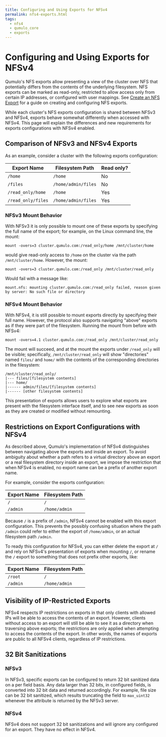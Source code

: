 ```yaml
---
title: Configuring and Using Exports for NFSv4
permalink: nfs4-exports.html
tags:
  - nfs4
  - qumulo_core
  - exports
---
```


# Configuring and Using Exports for NFSv4

Qumulo's NFS exports allow presenting a view of the cluster over NFS that potentially differs from the contents of the underlying filesystem. NFS exports can be marked as read-only, restricted to allow access only from certain IP addresses, or configured with user mappings. See [Create an NFS Export](https://care.qumulo.com/hc/en-us/articles/360000723928-Create-an-NFS-Export) for a guide on creating and configuring NFS exports.

While each cluster's NFS exports configuration is shared between NFSv3 and NFSv4, exports behave somewhat differently when accessed with NFSv4. This page will explain the differences and new requirements for exports configurations with NFSv4 enabled.

## Comparison of NFSv3 and NFSv4 Exports

As an example, consider a cluster with the following exports configuration:

| Export Name        | Filesystem Path      | Read only? |
|--------------------|----------------------|------------|
| `/home`            | `/home`              | No         |
| `/files`           | `/home/admin/files`  | No         |
| `/read_only/home`  | `/home`              | Yes        |
| `/read_only/files` | `/home/admin/files`  | Yes        |

### NFSv3 Mount Behavior

With NFSv3 it is only possible to mount one of these exports by specifying the full name of the export; for example, on the Linux command line, the mount:
```
mount -overs=3 cluster.qumulo.com:/read_only/home /mnt/cluster/home
```
would give read-only access to `/home` on the cluster via the path `/mnt/cluster/home`. However, the mount:
```
mount -overs=3 cluster.qumulo.com:/read_only /mnt/cluster/read_only
```
Would fail with a message like:
```
mount.nfs: mounting cluster.qumulo.com:/read_only failed, reason given by server: No such file or directory
```

### NFSv4 Mount Behavior

With NFSv4, it is still possible to mount exports directly by specifying their full name. However, the protocol also supports navigating "above" exports as if they were part of the filesystem. Running the mount from before with NFSv4:
```
mount -overs=4.1 cluster.qumulo.com:/read_only /mnt/cluster/read_only
```
The mount will succeed, and at the mount the exports under `/read_only` will be visible; specifically, `/mnt/cluster/read_only` will show "directories" named `files/` and `home/` with the contents of the corresponding directories in the filesystem:
```
/mnt/cluster/read_only/
|--- files/[filesystem contents]
|--- home/
|------ admin/files/[filesystem contents]
|------ [other filesystem contents]
```
This presentation of exports allows users to explore what exports are present with the filesystem interface itself, and to see new exports as soon as they are created or modified without remounting.

## Restrictions on Export Configurations with NFSv4

As described above, Qumulo's implementation of NFSv4 distinguishes between navigating above the exports and inside an export. To avoid ambiguity about whether a path refers to a virtual directory above an export or a real filesystem directory inside an export, we impose the restriction that when NFSv4 is enabled, no export name can be a prefix of another export name.

For example, consider the exports configuration:

| Export Name        | Filesystem Path      |
|--------------------|----------------------|
| `/`                | `/`                  |
| `/admin`           | `/home/admin`        |

Because `/` is a prefix of `/admin`, NFSv4 cannot be enabled with this export configuration. This prevents the possibly confusing situation where the path `/admin` could refer to either the export of `/home/admin`, or an actual filesystem path `/admin`.

To ready this configuration for NFSv4, you can either delete the export at `/` and rely on NFSv4's presentation of exports when mounting `/`, or rename the `/` export to something that does not prefix other exports, like:

| Export Name        | Filesystem Path      |
|--------------------|----------------------|
| `/root`            | `/`                  |
| `/admin`           | `/home/admin`        |

## Visibility of IP-Restricted Exports

NFSv4 respects IP restrictions on exports in that only clients with allowed IPs will be able to access the contents of an export. However, clients without access to an export will still be able to see it as a directory when traversing above exports; the restrictions are only applied when attempting to access the contents of the export. In other words, the names of exports are public to all NFSv4 clients, regardless of IP restrictions.

## 32 Bit Sanitizations

### NFSv3
In NFSv3, specific exports can be configured to return 32 bit sanitized data on a per field basis. Any data larger than 32 bits, in configured fields, is converted into 32 bit data and returned accordingly. For example, file size can be 32 bit sanitized, which results truncating the field to `max_uint32` whenever the attribute is returned by the NFSv3 server.

### NFSv4
NFSv4 does not support 32 bit sanitizations and will ignore any configured for an export. They have no effect in NFSv4.
